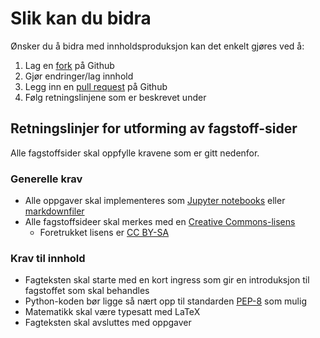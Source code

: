 # Slik kan du bidra

Ønsker du å bidra med innholdsproduksjon kan det enkelt gjøres ved å:

1. Lag en [fork](https://github.com/fagstoff/Skolekoden#fork-destination-box) på Github
1. Gjør endringer/lag innhold
1. Legg inn en [pull request](https://help.github.com/articles/about-pull-requests/) på Github
1. Følg retningslinjene som er beskrevet under
 
## Retningslinjer for utforming av fagstoff-sider

Alle fagstoffsider skal oppfylle kravene som er gitt nedenfor.

### Generelle krav

 * Alle oppgaver skal implementeres som [Jupyter notebooks](https://jupyter.org/install.html) eller [markdownfiler](https://en.wikipedia.org/wiki/Markdown)
 * Alle fagstoffsideer skal merkes med en [Creative Commons-lisens](https://creativecommons.org/choose/?lang=no)
    * Foretrukket lisens er [CC BY-SA](https://creativecommons.org/licenses/by-sa/4.0/deed.no)

### Krav til innhold

 * Fagteksten skal starte med en kort ingress som gir en introduksjon til fagstoffet som skal behandles
 * Python-koden bør ligge så nært opp til standarden [PEP-8](https://www.python.org/dev/peps/pep-0008/) som mulig
 * Matematikk skal være typesatt med LaTeX
 * Fagteksten skal avsluttes med oppgaver
